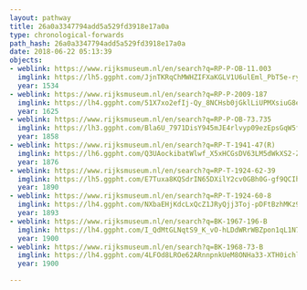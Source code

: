 ```yaml
---
layout: pathway
title: 26a0a3347794add5a529fd3918e17a0a
type: chronological-forwards
path_hash: 26a0a3347794add5a529fd3918e17a0a
date: 2018-06-22 05:13:39
objects:
- weblink: https://www.rijksmuseum.nl/en/search?q=RP-P-OB-11.003
  imglink: https://lh5.ggpht.com/JjnTKRqChMWHZIFXaKGLV1U6ulEml_PbT5e-ryKDZrrQfD_OgZ_ThIiSe44yvWP0NDbrxiWLMSnvOaK900cyP9BdEbA=s200
  year: 1534
- weblink: https://www.rijksmuseum.nl/en/search?q=RP-P-2009-187
  imglink: https://lh4.ggpht.com/51X7xo2efIj-Qy_8NCHsb0jGklLiUPMXsiuG8e-Ms4IN884MfwIJUNpzmbyLecdcv_bgzQVDuASOhldf481xoVdRzL1z=s200
  year: 1625
- weblink: https://www.rijksmuseum.nl/en/search?q=RP-P-OB-73.735
  imglink: https://lh3.ggpht.com/Bla6U_7971DisY945mJE4rlvyp09ezEpsGqW5fdvC3q5R-iwDWi_N-xOPiInHUkUSux_JZU6zO4tP8Fxuj7SUIKQxDw3=s200
  year: 1858
- weblink: https://www.rijksmuseum.nl/en/search?q=RP-T-1941-47(R)
  imglink: https://lh6.ggpht.com/Q3UAockibatWlwf_X5xHCGsDV63LM5dWkXS2-ZHquSNcmkK1M0l8UfmQeuS0IIW-nrOonAv9xNcS60auAUP7DDYt4LM=s200
  year: 1876
- weblink: https://www.rijksmuseum.nl/en/search?q=RP-T-1924-62-39
  imglink: https://lh5.ggpht.com/E7Tuxa8KQSdrIN65DXilY2cv0GBh0G-gf9QCIhnR3QUmojP1D-XjjEeMD_KIWQc9RaTHxkXiUyaXOsgvnbHevnUb3yc3=s200
  year: 1890
- weblink: https://www.rijksmuseum.nl/en/search?q=RP-T-1924-60-8
  imglink: https://lh4.ggpht.com/NXbaEHjKdcLxQcZ1JRyQjj3Toj-pDFtBzhMKz9V8LaiRoncjcwWqozx8G9NaBLhfoYTgkjbNPz9IpFWw-QbAQWBeSA=s200
  year: 1893
- weblink: https://www.rijksmuseum.nl/en/search?q=BK-1967-196-B
  imglink: https://lh4.ggpht.com/I_QdMtGLNqtS9_K_vO-hLDdWRrWBZpon1qL1N7k-2qkxj3Imb7zbBRMnweTF7ifkMKkUHjRcGW4D-NYO6SY1o-pG9F8=s200
  year: 1900
- weblink: https://www.rijksmuseum.nl/en/search?q=BK-1968-73-B
  imglink: https://lh4.ggpht.com/4LFOd8LROe62ARnnpnkUeM8ONHa33-XTH0ichlwBu9GVj14_8h2YxDooVu9sfGbsFuLIMISx_OElQvP29rToA_ps5fQ_=s200
  year: 1900

---
```

